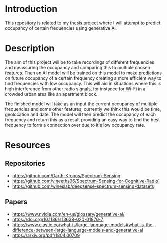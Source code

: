 # Introduction

This repository is related to my thesis project where I will attempt to predict occupancy of certain frequencies using generative AI.

# Description

The aim of this project will be to take recordings of different frequencies and meassuring the occupancy and comparing this to multiple chosen features. Then an AI model will be trained on this model to make predictions on future occupancy of a certain frequency creating a more efficient way to find frequencies with low occupancy. This will aid in situations where this is high interference from other radio signals, for instance for Wi-Fi in a crowded urban area like an apartment block.

The finished model will take as an input the current occupancy of multiple frequencies and some other features, currently we think this would be time, geolocation and date. The model will then predict the occupancy of each frequency and return this as a result providing an easy way to find the best frequency to form a connection over due to it's low occupancy rate.


# Resources

## Repositories
- https://github.com/Darth-Kronos/Spectrum-Sensing
- https://github.com/vineeths96/Spectrum-Sensing-for-Cognitive-Radio`
- https://github.com/wineslab/deepsense-spectrum-sensing-datasets

## Papers
- https://www.nvidia.com/en-us/glossary/generative-ai/ 
- https://doi.org/10.1186/s13638-020-01870-7
- https://www.elastic.co/what-is/large-language-models#what-is-the-difference-between-large-language-models-and-generative-ai
- https://arxiv.org/pdf/1804.00709